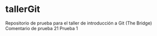 # tallerGit
Repositorio de prueba para el taller de introducción a Git (The Bridge) 
Comentario de prueba 21 
Prueba 1 
